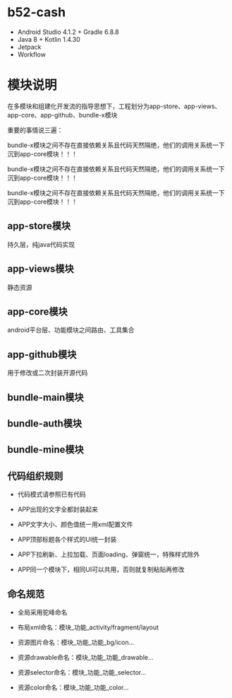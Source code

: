 # b52-cash

* Android Studio 4.1.2 + Gradle 6.8.8
* Java 8 + Kotlin 1.4.30
* Jetpack
* Workflow


# 模块说明
 
在多模块和组建化开发流的指导思想下，工程划分为app-store、app-views、app-core、app-github、bundle-x模块

重要的事情说三遍：

bundle-x模块之间不存在直接依赖关系且代码天然隔绝，他们的调用关系统一下沉到app-core模块！！！

bundle-x模块之间不存在直接依赖关系且代码天然隔绝，他们的调用关系统一下沉到app-core模块！！！

bundle-x模块之间不存在直接依赖关系且代码天然隔绝，他们的调用关系统一下沉到app-core模块！！！


## app-store模块

持久层，纯java代码实现


## app-views模块

静态资源


## app-core模块

android平台层、功能模块之间路由、工具集合


## app-github模块

用于修改或二次封装开源代码


## bundle-main模块


## bundle-auth模块


## bundle-mine模块


## 代码组织规则

- 代码模式请参照已有代码

- APP出现的文字全都封装起来

- APP文字大小、颜色值统一用xml配置文件

- APP顶部标题各个样式的UI统一封装

- APP下拉刷新、上拉加载、页面loading、弹窗统一，特殊样式除外

- APP同一个模块下，相同UI可以共用，否则就复制粘贴再修改


## 命名规范

- 全局采用驼峰命名

- 布局xml命名：模块_功能_activity/fragment/layout

- 资源图片命名：模块_功能_功能_bg/icon...

- 资源drawable命名：模块_功能_功能_drawable...

- 资源selector命名：模块_功能_功能_selector...

- 资源color命名：模块_功能_功能_color...